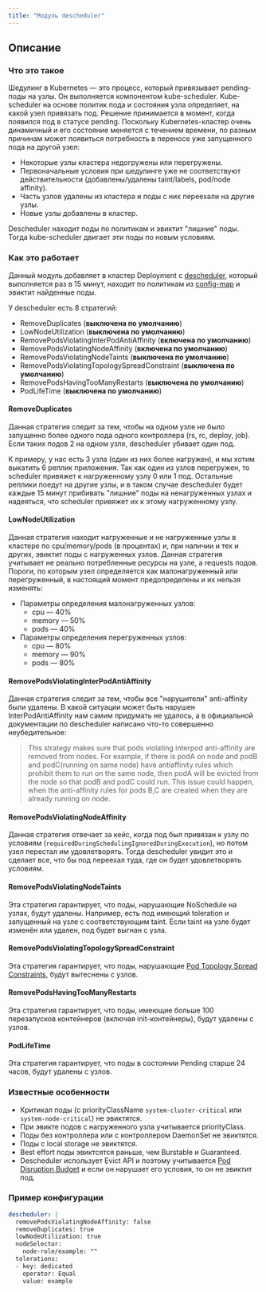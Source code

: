 ```yaml
---
title: "Модуль descheduler"
---
```


## Описание
### Что это такое

Шедулинг в Kubernetes — это процесс, который привязывает pending-поды на узлы. Он выполняется компонентом kube-scheduler. Kube-scheduler на основе политик пода и состояния узла определяет, на какой узел привязать под. Решение принимается в момент, когда появился под в статусе pending. Поскольку Кubernetes-кластер очень динамичный и его состояние меняется с течением времени, по разным причинам может появиться потребность в переносе уже запущенного пода на другой узел:
* Некоторые узлы кластера недогружены или перегружены.
* Первоначальные условия при шедулинге уже не соответствуют действительности (добавлены/удалены taint/labels, pod/node affinity).
* Часть узлов удалены из кластера и поды с них переехали на другие узлы.
* Новые узлы добавлены в кластер.

Descheduler находит поды по политикам и эвиктит "лишние" поды. Тогда kube-scheduler двигает эти поды по новым условиям.

### Как это работает

Данный модуль добавляет в кластер Deployment с [descheduler](https://github.com/kubernetes-incubator/descheduler), который выполняется раз в 15 минут, находит по политикам из [config-map](templates/config-map.yaml) и эвиктит найденные поды.

У descheduler есть 8 стратегий:
* RemoveDuplicates (**выключена по умолчанию**)
* LowNodeUtilization (**выключена по умолчанию**)
* RemovePodsViolatingInterPodAntiAffinity (**включена по умолчанию**)
* RemovePodsViolatingNodeAffinity (**включена по умолчанию**)
* RemovePodsViolatingNodeTaints (**выключена по умолчанию**)
* RemovePodsViolatingTopologySpreadConstraint (**выключена по умолчанию**)
* RemovePodsHavingTooManyRestarts (**выключена по умолчанию**)
* PodLifeTime (**выключена по умолчанию**)

#### RemoveDuplicates

Данная стратегия следит за тем, чтобы на одном узле не было запущенно более одного пода одного контроллера (rs, rc, deploy, job). Если таких подов 2 на одном узле, descheduler убивает один под.

К примеру, у нас есть 3 узла (один из них более нагружен), и мы хотим выкатить 6 реплик приложения. Так как один из узлов перегружен, то scheduler привяжет к нагруженному узлу 0 или 1 под. Остальные реплики поедут на другие узлы, и в таком случае descheduler будет каждые 15 минут прибивать "лишние" поды на ненагруженных узлах и надеяться, что scheduler привяжет их к этому нагруженному узлу.

#### LowNodeUtilization

Данная стратегия находит нагруженные и не нагруженные узлы в кластере по cpu/memory/pods (в процентах) и, при наличии и тех и других, эвиктит поды с нагруженных узлов. Данная стратегия учитывает не реально потребленные ресурсы на узле, а requests подов.
Пороги, по которым узел определяется как малонагруженный или перегруженный, в настоящий момент предопределены и их нельзя изменять:
* Параметры определения малонагруженных узлов:
  * cpu — 40%
  * memory — 50%
  * pods — 40%
* Параметры определения перегруженных узлов:
  * cpu — 80%
  * memory — 90%
  * pods — 80%

#### RemovePodsViolatingInterPodAntiAffinity

Данная стратегия следит за тем, чтобы все "нарушители" anti-affinity были удалены. В какой ситуации может быть нарушен InterPodAntiAffinity нам самим придумать не удалось, а в официальной документации по descheduler написано что-то совершенно неубедительное:
> This strategy makes sure that pods violating interpod anti-affinity are removed from nodes. For example, if there is podA on node and podB and podC(running on same node) have antiaffinity rules which prohibit them to run on the same node, then podA will be evicted from the node so that podB and podC could run. This issue could happen, when the anti-affinity rules for pods B,C are created when they are already running on node.

#### RemovePodsViolatingNodeAffinity

Данная стратегия отвечает за кейс, когда под был привязан к узлу по условиям (`requiredDuringSchedulingIgnoredDuringExecution`), но потом узел перестал им удовлетворять. Тогда descheduler увидит это и сделает все, что бы под переехал туда, где он будет удовлетворять условиям.

#### RemovePodsViolatingNodeTaints
Эта стратегия гарантирует, что поды, нарушающие NoSchedule на узлах, будут удалены. Например, есть под имеющий toleration и запущенный на узле с соответствующим taint. Если taint на узле будет изменён или удален, под будет выгнан с узла.

#### RemovePodsViolatingTopologySpreadConstraint
Эта стратегия гарантирует, что поды, нарушающие [Pod Topology Spread Constraints](https://kubernetes.io/docs/concepts/workloads/pods/pod-topology-spread-constraints/), будут вытеснены с узлов.

#### RemovePodsHavingTooManyRestarts
Эта стратегия гарантирует, что поды, имеющие больше 100 перезапусков контейнеров (включая init-контейнеры), будут удалены с узлов.

#### PodLifeTime
Эта стратегия гарантирует, что поды в состоянии Pending старше 24 часов, будут удалены с узлов.

### Известные особенности

* Критикал поды (с priorityClassName `system-cluster-critical` или `system-node-critical`) не эвиктятся.
* При эвикте подов с нагруженного узла учитывается priorityClass.
* Поды без контроллера или с контроллером DaemonSet не эвиктятся.
* Поды с local storage не эвиктятся.
* Best effort поды эвиктсятся раньше, чем Burstable и Guaranteed.
* Descheduler использует Evict API и поэтому учитывается [Pod Disruption Budget](https://kubernetes.io/docs/concepts/workloads/pods/disruptions/) и если он нарушает его условия, то он не эвиктит под.

### Пример конфигурации

```yaml
descheduler: |
  removePodsViolatingNodeAffinity: false
  removeDuplicates: true
  lowNodeUtilization: true
  nodeSelector:
    node-role/example: ""
  tolerations:
  - key: dedicated
    operator: Equal
    value: example
```
